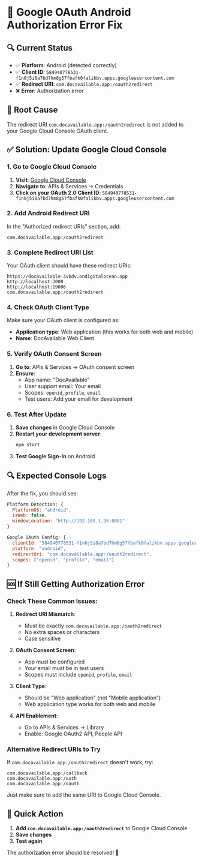 # 📱 Google OAuth Android Authorization Error Fix

## 🔍 **Current Status**
- ✅ **Platform**: Android (detected correctly)
- ✅ **Client ID**: `584940778531-f1n0j5i8a7bd7hm8g57fbafk0falikbv.apps.googleusercontent.com`
- ✅ **Redirect URI**: `com.docavailable.app:/oauth2redirect`
- ❌ **Error**: Authorization error

## 🚨 **Root Cause**
The redirect URI `com.docavailable.app:/oauth2redirect` is not added to your Google Cloud Console OAuth client.

## ✅ **Solution: Update Google Cloud Console**

### **1. Go to Google Cloud Console**
1. **Visit**: [Google Cloud Console](https://console.cloud.google.com/)
2. **Navigate to**: APIs & Services → Credentials
3. **Click on your OAuth 2.0 Client ID**: `584940778531-f1n0j5i8a7bd7hm8g57fbafk0falikbv.apps.googleusercontent.com`

### **2. Add Android Redirect URI**
In the "Authorized redirect URIs" section, add:
```
com.docavailable.app:/oauth2redirect
```

### **3. Complete Redirect URI List**
Your OAuth client should have these redirect URIs:
```
https://docavailable-3vbdv.ondigitalocean.app
http://localhost:3000
http://localhost:19006
com.docavailable.app:/oauth2redirect
```

### **4. Check OAuth Client Type**
Make sure your OAuth client is configured as:
- **Application type**: Web application (this works for both web and mobile)
- **Name**: DocAvailable Web Client

### **5. Verify OAuth Consent Screen**
1. **Go to**: APIs & Services → OAuth consent screen
2. **Ensure**:
   - App name: "DocAvailable"
   - User support email: Your email
   - Scopes: `openid`, `profile`, `email`
   - Test users: Add your email for development

### **6. Test After Update**
1. **Save changes** in Google Cloud Console
2. **Restart your development server**:
   ```bash
   npm start
   ```
3. **Test Google Sign-In** on Android

## 🔍 **Expected Console Logs**
After the fix, you should see:
```javascript
Platform Detection: {
  PlatformOS: "android",
  isWeb: false,
  windowLocation: "http://192.168.1.96:8081"
}

Google OAuth Config: {
  clientId: "584940778531-f1n0j5i8a7bd7hm8g57fbafk0falikbv.apps.googleusercontent.com",
  platform: "android",
  redirectUri: "com.docavailable.app:/oauth2redirect",
  scopes: ["openid", "profile", "email"]
}
```

## 🆘 **If Still Getting Authorization Error**

### **Check These Common Issues:**

1. **Redirect URI Mismatch**:
   - Must be exactly `com.docavailable.app:/oauth2redirect`
   - No extra spaces or characters
   - Case sensitive

2. **OAuth Consent Screen**:
   - App must be configured
   - Your email must be in test users
   - Scopes must include `openid`, `profile`, `email`

3. **Client Type**:
   - Should be "Web application" (not "Mobile application")
   - Web application type works for both web and mobile

4. **API Enablement**:
   - Go to APIs & Services → Library
   - Enable: Google OAuth2 API, People API

### **Alternative Redirect URIs to Try**
If `com.docavailable.app:/oauth2redirect` doesn't work, try:
```
com.docavailable.app:/callback
com.docavailable.app:/auth
com.docavailable.app:/oauth
```

Just make sure to add the same URI to Google Cloud Console.

## 🎯 **Quick Action**
1. **Add `com.docavailable.app:/oauth2redirect`** to Google Cloud Console
2. **Save changes**
3. **Test again**

The authorization error should be resolved! 🚀

